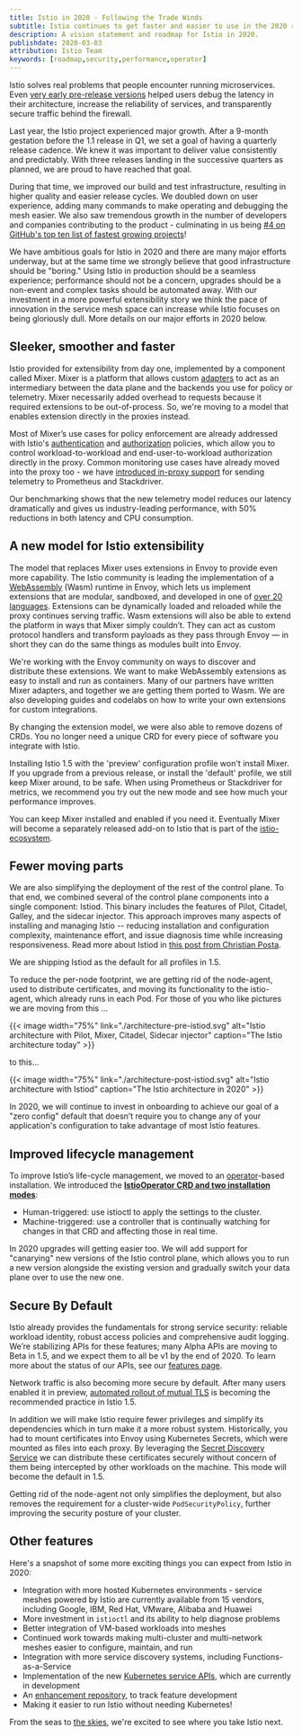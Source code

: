 ```yaml
---
title: Istio in 2020 - Following the Trade Winds
subtitle: Istio continues to get faster and easier to use in the 2020 roadmap
description: A vision statement and roadmap for Istio in 2020.
publishdate: 2020-03-03
attribution: Istio Team
keywords: [roadmap,security,performance,operator]
---
```


Istio solves real problems that people encounter running microservices. Even
[very early pre-release versions](https://kubernetespodcast.com/episode/016-descartes-labs/)
helped users debug the latency in their architecture, increase the reliability
of services, and transparently secure traffic behind the firewall.

Last year, the Istio project experienced major growth. After a 9-month gestation
before the 1.1 release in Q1, we set a goal of having a quarterly release
cadence. We knew it was important to deliver value consistently and predictably.
With three releases landing in the successive quarters as planned, we are proud
to have reached that goal.

During that time, we improved our build and test infrastructure, resulting in
higher quality and easier release cycles. We doubled down on user experience,
adding many commands to make operating and debugging the mesh easier. We also
saw tremendous growth in the number of developers and companies contributing to
the product - culminating in us being
[#4 on GitHub's top ten list of fastest growing projects](https://octoverse.github.com/#fastest-growing-oss-projects-by-contributors)!

We have ambitious goals for Istio in 2020 and there are many major efforts
underway, but at the same time we strongly believe that good infrastructure
should be "boring." Using Istio in production should be a seamless experience;
performance should not be a concern, upgrades should be a non-event and complex
tasks should be automated away. With our investment in a more powerful
extensibility story we think the pace of innovation in the service mesh space
can increase while Istio focuses on being gloriously dull.
More details on our major efforts in 2020 below.

## Sleeker, smoother and faster

Istio provided for extensibility from day one, implemented by a component called
Mixer. Mixer is a platform that allows custom
[adapters](https://istio.io/v1.6/docs/reference/config/policy-and-telemetry/mixer-overview/#adapters)
to act as an intermediary between the data plane and the backends you use for
policy or telemetry. Mixer necessarily added overhead to requests because it
required extensions to be out-of-process. So, we're moving to a model that
enables extension directly in the proxies instead.

Most of Mixer’s use cases for policy enforcement are already addressed with
Istio's [authentication](/pt-br/docs/concepts/security/#authentication-policies)
and [authorization](/pt-br/docs/concepts/security/#authorization) policies, which
allow you to control workload-to-workload and end-user-to-workload authorization
directly in the proxy. Common monitoring use cases have already moved into the
proxy too - we have
[introduced in-proxy support](/pt-br/docs/reference/config/metrics)
for sending telemetry to Prometheus and Stackdriver.

Our benchmarking shows that the new telemetry model reduces our latency
dramatically and gives us industry-leading performance, with 50% reductions in
both latency and CPU consumption.

## A new model for Istio extensibility

The model that replaces Mixer uses extensions in Envoy to provide even more
capability. The Istio community is leading the implementation of a
[WebAssembly](https://webassembly.org/) (Wasm) runtime in Envoy, which lets us
implement extensions that are modular, sandboxed, and developed in one of
[over 20 languages](https://github.com/appcypher/awesome-wasm-langs). Extensions
can be dynamically loaded and reloaded while the proxy continues serving
traffic. Wasm extensions will also be able to extend the platform in ways that
Mixer simply couldn’t.  They can act as custom protocol handlers and transform
payloads as they pass through Envoy —  in short they can do the same things as
modules built into Envoy.

We're working with the Envoy community on ways to discover and distribute these
extensions. We want to make WebAssembly extensions as easy to install and run as
containers. Many of our partners have written Mixer adapters, and together we
are getting them ported to Wasm. We are also developing guides and codelabs on
how to write your own extensions for custom integrations.

By changing the extension model, we were also able to remove dozens of CRDs.
You no longer need a unique CRD for every piece of software you integrate with
Istio.

Installing Istio 1.5 with the 'preview' configuration profile won't install
Mixer. If you upgrade from a previous release, or install the 'default' profile,
we still keep Mixer around, to be safe. When using Prometheus or Stackdriver for
metrics, we recommend you try out the new mode and see how much your performance
improves.

You can keep Mixer installed and enabled if you need it. Eventually Mixer will
become a separately released add-on to Istio that is part of the
[istio-ecosystem](https://github.com/istio-ecosystem/).

## Fewer moving parts

We are also simplifying the deployment of the rest of the control plane. To
that end, we combined several of the control plane components into a single
component: Istiod. This binary includes the features of Pilot, Citadel, Galley,
and the sidecar injector. This approach improves many aspects of installing and
managing Istio -- reducing installation and configuration complexity,
maintenance effort, and issue diagnosis time while increasing responsiveness.
Read more about Istiod in
[this post from Christian Posta](https://blog.christianposta.com/microservices/istio-as-an-example-of-when-not-to-do-microservices/).

We are shipping Istiod as the default for all profiles in 1.5.

To reduce the per-node footprint, we are getting rid of the node-agent, used to
distribute certificates, and moving its functionality to the istio-agent, which
already runs in each Pod. For those of you who like pictures we are moving from
this ...

{{< image width="75%"
    link="./architecture-pre-istiod.svg"
    alt="Istio architecture with Pilot, Mixer, Citadel, Sidecar injector"
    caption="The Istio architecture today"
    >}}

to this...

{{< image width="75%"
    link="./architecture-post-istiod.svg"
    alt="Istio architecture with Istiod"
    caption="The Istio architecture in 2020"
    >}}

In 2020, we will continue to invest in onboarding to achieve our goal of a
"zero config" default that doesn’t require you to change any of your
application's configuration to take advantage of most Istio features.

## Improved lifecycle management

To improve Istio’s life-cycle management, we moved to an
[operator](https://kubernetes.io/docs/concepts/extend-kubernetes/operator/)-based
installation. We introduced the
**[IstioOperator CRD and two installation modes](/pt-br/docs/setup/install/istioctl/)**:

- Human-triggered: use istioctl to apply the settings to the cluster.
- Machine-triggered: use a controller that is continually watching for changes
in that CRD and affecting those in real time.

In 2020 upgrades will getting easier too.  We will add support for "canarying"
new versions of the Istio control plane, which allows you to run a new version
alongside the existing version and gradually switch your data plane over to use
the new one.

## Secure By Default

Istio already provides the fundamentals for strong service security: reliable
workload identity, robust access policies and comprehensive audit logging. We’re
stabilizing APIs for these features; many Alpha APIs are moving to Beta in 1.5,
and we expect them to all be v1 by the end of 2020. To learn more about the
status of our APIs, see our
[features page](/pt-br/docs/releases/feature-stages/#istio-features).

Network traffic is also becoming more secure by default. After many users
enabled it in preview,
[automated rollout of mutual TLS](/pt-br/docs/tasks/security/authentication/authn-policy/#auto-mutual-tls)
is becoming the recommended practice in Istio 1.5.

In addition we will make Istio require fewer privileges and simplify its
dependencies which in turn make it a more robust system. Historically, you had
to mount certificates into Envoy using Kubernetes Secrets, which were mounted as
files into each proxy.  By leveraging the
[Secret Discovery Service](https://www.envoyproxy.io/docs/envoy/latest/configuration/security/secret)
we can distribute these certificates securely without concern of them being
intercepted by other workloads on the machine. This mode will become the default
in 1.5.

Getting rid of the node-agent not only simplifies the deployment, but also
removes the requirement for a cluster-wide `PodSecurityPolicy`, further
improving the security posture of your cluster.

## Other features

Here's a snapshot of some more exciting things you can expect from Istio in
2020:

- Integration with more hosted Kubernetes environments - service meshes
powered by Istio are currently available from 15 vendors, including Google, IBM,
Red Hat, VMware, Alibaba and Huawei
- More investment in `istioctl` and its ability to help diagnose problems
- Better integration of VM-based workloads into meshes
- Continued work towards making multi-cluster and multi-network meshes easier to
configure, maintain, and run
- Integration with more service discovery systems, including
Functions-as-a-Service
- Implementation of the new
[Kubernetes service APIs](https://kubernetes-sigs.github.io/service-apis/),
which are currently in development
- An [enhancement repository](https://github.com/istio/enhancements/),
to track feature development
- Making it easier to run Istio without needing Kubernetes!

From the seas to [the skies](https://www.youtube.com/watch?v=YjZ4AZ7hRM0),
we're excited to see where you take Istio next.
